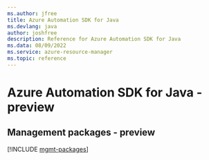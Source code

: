 ```yaml
---
ms.author: jfree
title: Azure Automation SDK for Java
ms.devlang: java
author: joshfree
description: Reference for Azure Automation SDK for Java
ms.data: 08/09/2022
ms.service: azure-resource-manager
ms.topic: reference
---
```

# Azure Automation SDK for Java - preview

## Management packages - preview
[!INCLUDE [mgmt-packages](automation-mgmt-index.md)]